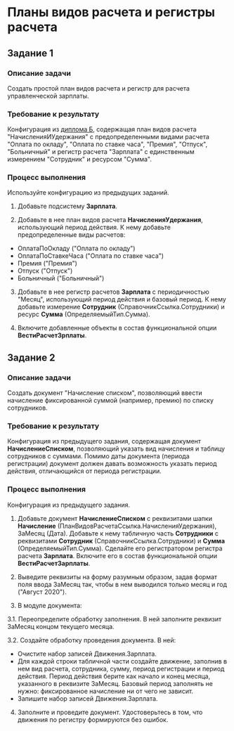 # Планы видов расчета и регистры расчета

## Задание 1

### Описание задачи

Создать простой план видов расчета и регистр для расчета управленческой зарплаты.

### Требование к результату

Конфигурация из [диплома Б](diploma-b.md), содержащая план видов расчета "НачисленияИУдержания" с предопределенными видами расчета "Оплата по окладу", "Оплата по ставке часа", "Премия", "Отпуск", "Больничный" и регистр расчета "Зарплата" с единственным измерением "Сотрудник" и ресурсом "Сумма".

### Процесс выполнения

Используйте конфигурацию из предыдущих заданий.

1. Добавьте подсистему **Зарплата**.

2. Добавьте в нее план видов расчета **НачисленияУдержания**, использующий период действия.
К нему добавьте предопределенные виды расчетов:

* ОплатаПоОкладу ("Оплата по окладу")
* ОплатаПоСтавкеЧаса ("Оплата по ставке часа")
* Премия ("Премия")
* Отпуск ("Отпуск")
* Больничный ("Больничный")

3. Добавьте в нее регистр расчетов **Зарплата** с периодичностью "Месяц", использующий период действия и базовый период.
К нему добавьте измерение **Сотрудник** (СправочникСсылка.Сотрудники) и ресурс **Сумма** (ОпределяемыйТип.Сумма).

4. Включите добавленные объекты в состав функциональной опции **ВестиРасчетЗрплаты**.

## Задание 2

### Описание задачи

Создать документ "Начисление списком", позволяющий ввести начисление фиксированной суммой (например, премию) по списку сотрудников.

### Требование к результату

Конфигурация из предыдущего задания, содержащая документ **НачислениеСписком**, позволяющий указать вид начисления и таблицу сотрудников с суммами.
Помимо даты документа (периода регистрации) документ должен давать возможность указать период действия, отличающийся от периода регистрации.

### Процесс выполнения

Конфигурация из предыдущего задания.

1. Добавьте документ **НачислениеСписком** с реквизитами шапки **Начисление** (ПланВидовРасчетаСсылка.НачисленияУдержания), ЗаМесяц (Дата).
Добавьте к нему табличную часть **Сотрудники** с реквизитами **Сотрудник** (СправочникСсылка.Сотрудники) и **Сумма** (ОпределяемыйТип.Сумма).
Сделайте его регистратором регистра расчета **Зарплата**.
Включите его в состав функциональной опции **ВестиРасчетЗарплаты**.

2. Выведите реквизиты на форму разумным образом, задав формат поля ввода ЗаМесяц так, чтобы в нем выводился только месяц и год ("Август 2020").

3. В модуле документа:

3.1. Переопределите обработку заполнения. В ней заполните реквизит ЗаМесяц концом текущего месяца.

3.2. Создайте обработку проведения документа. В ней:

* Очистите набор записей Движения.Зарплата.
* Для каждой строки табличной части создайте движение, заполнив в нем вид расчета, сотрудника, сумму, период регистрации и период действия. Период действия берите как начало и конец месяца, указанного в реквизите ЗаМесяц. Базовый период заполнять не нужно: фиксированное начисление ни от чего не зависит.
* Запишите набор записей Движения.Зарплата.

4. Заполните и проведите документ. Удостоверьтесь в том, что движения по регистру формируются без ошибок.
